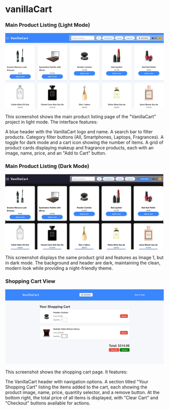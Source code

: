# vanillaCart
### Main Product Listing (Light Mode)
![Main Product Listing - Light Mode](s1.jpeg)

This screenshot shows the main product listing page of the "VanillaCart" project in light mode. The interface features:

A blue header with the VanillaCart logo and name.
A search bar to filter products.
Category filter buttons (All, Smartphones, Laptops, Fragrances).
A toggle for dark mode and a cart icon showing the number of items.
A grid of product cards displaying makeup and fragrance products, each with an image, name, price, and an "Add to Cart" button.

### Main Product Listing (Dark Mode)
![Main Product Listing - Dark Mode](s2.jpeg)

This screenshot displays the same product grid and features as Image 1, but in dark mode. The background and header are dark, maintaining the clean, modern look while providing a night-friendly theme.

### Shopping Cart View
![Shopping Cart View](s3.jpeg)

This screenshot shows the shopping cart page. It features:

The VanillaCart header with navigation options.
A section titled "Your Shopping Cart" listing the items added to the cart, each showing the product image, name, price, quantity selector, and a remove button.
At the bottom right, the total price of all items is displayed, with "Clear Cart" and "Checkout" buttons available for actions.
